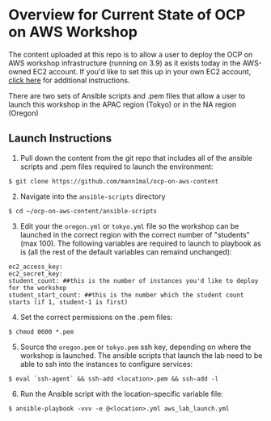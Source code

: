 # Overview for Current State of OCP on AWS Workshop

The content uploaded at this repo is to allow a user to deploy the OCP on AWS workshop infrastructure (running on 3.9) as it exists today in the AWS-owned EC2 account. If you'd like to set this up in your own EC2 account, [click here](https://github.com/mann1mal/ocp-on-aws-content/tree/master/AMI-Build) for additional instructions.

There are two sets of Ansible scripts and .pem files that allow a user to launch this workshop in the APAC region (Tokyo) or in the NA region (Oregon)

## Launch Instructions
1. Pull down the content from the git repo that includes all of the ansible scripts and .pem files required to launch the environment:
```
$ git clone https://github.com/mann1mal/ocp-on-aws-content
```
2. Navigate into the `ansible-scripts` directory
```
$ cd ~/ocp-on-aws-content/ansible-scripts
```
3. Edit your the `oregon.yml` or `tokyo.yml` file so the workshop can be launched in the correct region with the correct number of "students" (max 100). The following variables are required to launch to playbook as is (all the rest of the default variables can remaind unchanged):

```
ec2_access_key:
ec2_secret_key:
student_count: ##this is the number of instances you'd like to deploy for the workshop
student_start_count: ##this is the number which the student count starts (if 1, student-1 is first)
```
4. Set the correct permissions on the .pem files:
```
$ chmod 0600 *.pem
```
5. Source the `oregon.pem` or `tokyo.pem` ssh key, depending on where the workshop is launched. The ansible scripts that launch the lab need to be able to ssh into the instances to configure services:
```
$ eval `ssh-agent` && ssh-add <location>.pem && ssh-add -l
```
6. Run the Ansible script with the location-specific variable file:
```
$ ansible-playbook -vvv -e @<location>.yml aws_lab_launch.yml
```
